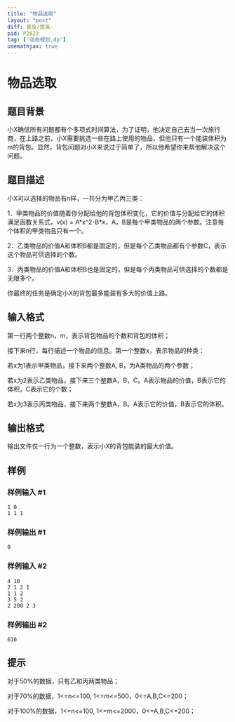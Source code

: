 ```yaml
---
title: "物品选取"
layout: "post"
diff: 普及/提高-
pid: P2623
tag: ['动态规划,dp']
usemathjax: true
---
```


# 物品选取
## 题目背景

小X确信所有问题都有个多项式时间算法，为了证明，他决定自己去当一次旅行商，在上路之前，小X需要挑选一些在路上使用的物品，但他只有一个能装体积为m的背包。显然，背包问题对小X来说过于简单了，所以他希望你来帮他解决这个问题。

## 题目描述

小X可以选择的物品有n样，一共分为甲乙丙三类：

 1．甲类物品的价值随着你分配给他的背包体积变化，它的价值与分配给它的体积满足函数关系式，v(x) = A\*x^2-B\*x，A，B是每个甲类物品的两个参数。注意每个体积的甲类物品只有一个。

 2．乙类物品的价值A和体积B都是固定的，但是每个乙类物品都有个参数C，表示这个物品可供选择的个数。

 3．丙类物品的价值A和体积B也是固定的，但是每个丙类物品可供选择的个数都是无限多个。

你最终的任务是确定小X的背包最多能装有多大的价值上路。

## 输入格式

第一行两个整数n，m，表示背包物品的个数和背包的体积；

 接下来n行，每行描述一个物品的信息。第一个整数x，表示物品的种类：

若x为1表示甲类物品，接下来两个整数A, B，为A类物品的两个参数；

若x为2表示乙类物品，接下来三个整数A，B，C。A表示物品的价值，B表示它的体积，C表示它的个数；

若x为3表示丙类物品，接下来两个整数A，B。A表示它的价值，B表示它的体积。

## 输出格式

输出文件仅一行为一个整数，表示小X的背包能装的最大价值。

## 样例

### 样例输入 #1
```
1 0
1 1 1
```
### 样例输出 #1
```
0
```
### 样例输入 #2
```
4 10
2 1 2 1
1 1 2
3 5 2
2 200 2 3
```
### 样例输出 #2
```
610
```
## 提示

对于50%的数据，只有乙和丙两类物品；

对于70%的数据，1<=n<=100, 1<=m<=500，0<=A,B,C<=200；

对于100%的数据，1<=n<=100, 1<=m<=2000，0<=A,B,C<=200；

